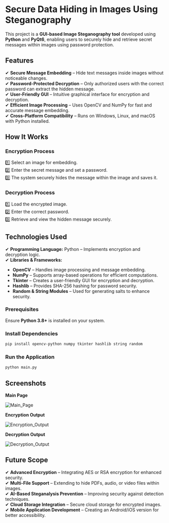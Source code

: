 # **Secure Data Hiding in Images Using Steganography**  

This project is a **GUI-based Image Steganography tool** developed using **Python** and **PyQt6**, enabling users to securely hide and retrieve secret messages within images using password protection.  

## **Features**  

✔ **Secure Message Embedding** – Hide text messages inside images without noticeable changes.  
✔ **Password-Protected Decryption** – Only authorized users with the correct password can extract the hidden message.  
✔ **User-Friendly GUI** – Intuitive graphical interface for encryption and decryption.  
✔ **Efficient Image Processing** – Uses OpenCV and NumPy for fast and accurate message embedding.  
✔ **Cross-Platform Compatibility** – Runs on Windows, Linux, and macOS with Python installed.  

## **How It Works**  

### **Encryption Process**  
1️⃣ Select an image for embedding.  
2️⃣ Enter the secret message and set a password.  
3️⃣ The system securely hides the message within the image and saves it.  

### **Decryption Process**  
1️⃣ Load the encrypted image.  
2️⃣ Enter the correct password.  
3️⃣ Retrieve and view the hidden message securely.  

## **Technologies Used**  

✔ **Programming Language:** Python – Implements encryption and decryption logic.  
✔ **Libraries & Frameworks:**  
- **OpenCV** – Handles image processing and message embedding.  
- **NumPy** – Supports array-based operations for efficient computations.
- **Tkinter** – Creates a user-friendly GUI for encryption and decryption.
- **Hashlib** – Provides SHA-256 hashing for password security.
- **Random & String Modules** – Used for generating salts to enhance security.


### **Prerequisites**  
Ensure **Python 3.8+** is installed on your system.  

### **Install Dependencies**  

```sh
pip install opencv-python numpy tkinter hashlib string random
```

### **Run the Application**  

```sh
python main.py
```

## **Screenshots**  


**Main Page**

![Main_Page](https://github.com/user-attachments/assets/96070f4a-33f6-4dec-8461-587e3bece3d0)


**Encryption Output**

![Encryption_Output](https://github.com/user-attachments/assets/a54a1303-014d-4aa6-9c09-be7d307c3916)


**Decryption Output**

![Decryption_Output](https://github.com/user-attachments/assets/79430b1f-0894-4806-9f17-e32c78932ce6)


## **Future Scope**  

✔ **Advanced Encryption** – Integrating AES or RSA encryption for enhanced security.  
✔ **Multi-File Support** – Extending to hide PDFs, audio, or video files within images.  
✔ **AI-Based Steganalysis Prevention** – Improving security against detection techniques.  
✔ **Cloud Storage Integration** – Secure cloud storage for encrypted images.  
✔ **Mobile Application Development** – Creating an Android/iOS version for better accessibility.  
